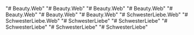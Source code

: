 "# Beauty.Web" 
"# Beauty.Web" 
"# Beauty.Web" 
"# Beauty.Web" 
"# Beauty.Web" 
"# Beauty.Web" 
"# Beauty.Web" 
"# SchwesterLiebe.Web" 
"# SchwesterLiebe.Web" 
"# SchwesterLiebe" 
"# SchwesterLiebe" 
"# SchwesterLiebe" 
"# SchwesterLiebe" 
"# SchwesterLiebe" 
